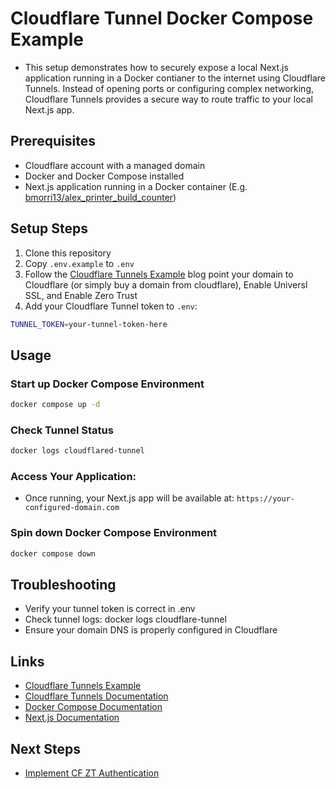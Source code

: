 # Cloudflare Tunnel Docker Compose Example

- This setup demonstrates how to securely expose a local Next.js application running in a Docker contianer to the internet using Cloudflare Tunnels. Instead of opening ports or configuring complex networking, Cloudflare Tunnels provides a secure way to route traffic to your local Next.js app.

## Prerequisites
- Cloudflare account with a managed domain
- Docker and Docker Compose installed
- Next.js application running in a Docker container (E.g. [bmorri13/alex_printer_build_counter](https://github.com/bmorri13/alex_printer_build_counter))

## Setup Steps
1. Clone this repository
2. Copy `.env.example` to `.env`
3. Follow the [Cloudflare Tunnels Example](https://tech.aufomm.com/how-to-use-cloudflare-tunnel-to-expose-multiple-local-services/) blog point your domain to Cloudflare (or simply buy a domain from cloudflare), Enable Universl SSL, and Enable Zero Trust
4. Add your Cloudflare Tunnel token to `.env`:
```bash
TUNNEL_TOKEN=your-tunnel-token-here
```

## Usage

### Start up Docker Compose Environment
```bash
docker compose up -d
```

### Check Tunnel Status
```bash
docker logs cloudflared-tunnel
```

### Access Your Application:
- Once running, your Next.js app will be available at: `https://your-configured-domain.com`

### Spin down Docker Compose Environment
```bash
docker compose down
```

## Troubleshooting
- Verify your tunnel token is correct in .env
- Check tunnel logs: docker logs cloudflare-tunnel
- Ensure your domain DNS is properly configured in Cloudflare

## Links
- [Cloudflare Tunnels Example](https://tech.aufomm.com/how-to-use-cloudflare-tunnel-to-expose-multiple-local-services/)
- [Cloudflare Tunnels Documentation](https://developers.cloudflare.com/cloudflare-one/connections/connect-apps/)
- [Docker Compose Documentation](https://docs.docker.com/compose/)
- [Next.js Documentation](https://nextjs.org/docs)

## Next Steps
- [Implement CF ZT Authentication](https://www.youtube.com/watch?v=Ynr8VubJqvY)